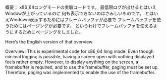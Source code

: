 概要：
    x86_64ロングモードの実験コードです。
    最低限ログが出せるとはいえWindowが上がっているのに
    何も表示できないのはさみしいものです。
    とはいえWindowni表示するためにはフレームバッファが必要で
    フレームバッファを使うためにはページングが必要です。
    というわけでフレームバッファを使えるようにするためにページングをしました。


Here’s the English version of that overview:

Overview:
    This is experimental code for x86_64 long mode.
    Even though minimal logging is possible, having a screen open with nothing displayed feels rather empty.
    However, to display anything on the screen, a framebuffer is required, and to use the framebuffer,
    paging must be set up.
    Therefore, paging was implemented to enable the use of the framebuffer.
